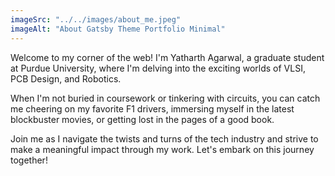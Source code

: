 ```yaml
---
imageSrc: "../../images/about_me.jpeg"
imageAlt: "About Gatsby Theme Portfolio Minimal"
---
```



Welcome to my corner of the web! I'm Yatharth Agarwal, a graduate student at Purdue University, where I'm delving into the exciting worlds of VLSI, PCB Design, and Robotics.

When I'm not buried in coursework or tinkering with circuits, you can catch me cheering on my favorite F1 drivers, immersing myself in the latest blockbuster movies, or getting lost in the pages of a good book. 

Join me as I navigate the twists and turns of the tech industry and strive to make a meaningful impact through my work. Let's embark on this journey together!
